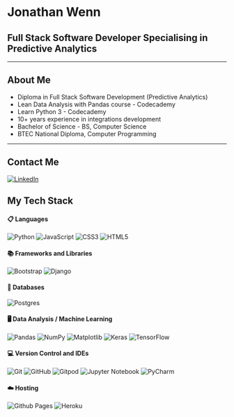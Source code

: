 
<!--
### Hi there 👋
**jw-coder84/jw-coder84** is a ✨ _special_ ✨ repository because its `README.md` (this file) appears on your GitHub profile.

Here are some ideas to get you started:

- 🔭 I’m currently working on ...
- 🌱 I’m currently learning ...
- 👯 I’m looking to collaborate on ...
- 🤔 I’m looking for help with ...
- 💬 Ask me about ...
- 📫 How to reach me: ...
- 😄 Pronouns: ...
- ⚡ Fun fact: ...
-->
<picture>
 <source media="(prefers-color-scheme: dark)" srcset="YOUR-DARKMODE-IMAGE">
 <source media="(prefers-color-scheme: light)" srcset="YOUR-LIGHTMODE-IMAGE">
 <img alt="" src="YOUR-DEFAULT-IMAGE">
</picture>


# Jonathan Wenn
## Full Stack Software Developer Specialising in Predictive Analytics
<hr>

## About Me
* Diploma in Full Stack Software Development (Predictive Analytics)
* Lean Data Analysis with Pandas course - Codecademy
* Learn Python 3 - Codecademy
* 10+ years experience in integrations development
* Bachelor of Science - BS, Computer Science
* BTEC National Diploma, Computer Programming
<hr>

## Contact Me
<a href="https://www.linkedin.com/in/jonathan-w-a9166b55/">
 
 ![LinkedIn](https://img.shields.io/badge/linkedin-%230077B5.svg?style=plastic&logo=linkedin&logoColor=white)
 
</a>

## My Tech Stack

#### 📋 Languages
![Python](https://img.shields.io/badge/python-3670A0?style=plastic&logo=python&logoColor=ffdd54) 
![JavaScript](https://img.shields.io/badge/javascript-%23323330.svg?style=fplastic&logo=javascript&logoColor=%23F7DF1E) 
![CSS3](https://img.shields.io/badge/css3-%231572B6.svg?style=plastic&logo=css3&logoColor=white)
![HTML5](https://img.shields.io/badge/html5-%23E34F26.svg?style=plastic&logo=html5&logoColor=white)

#### 📚 Frameworks and Libraries
![Bootstrap](https://img.shields.io/badge/bootstrap-%238511FA.svg?style=plastic&logo=bootstrap&logoColor=white)
![Django](https://img.shields.io/badge/django-%23092E20.svg?style=plastic&logo=django&logoColor=white)

#### 💾 Databases
![Postgres](https://img.shields.io/badge/postgres-%23316192.svg?style=plastic&logo=postgresql&logoColor=white)

#### 🖥️ Data Analysis / Machine Learning
![Pandas](https://img.shields.io/badge/pandas-%23150458.svg?style=plastic&logo=pandas&logoColor=white)
![NumPy](https://img.shields.io/badge/numpy-%23013243.svg?style=plastic&logo=numpy&logoColor=white)
![Matplotlib](https://img.shields.io/badge/Matplotlib-%23ffffff.svg?style=plastic&logo=Matplotlib&logoColor=black)
![Keras](https://img.shields.io/badge/Keras-%23D00000.svg?style=plastic&logo=Keras&logoColor=white)
![TensorFlow](https://img.shields.io/badge/TensorFlow-%23FF6F00.svg?style=plastic&logo=TensorFlow&logoColor=white)

#### 💻 Version Control and IDEs
![Git](https://img.shields.io/badge/git-%23F05033.svg?style=plastic&logo=git&logoColor=white)
![GitHub](https://img.shields.io/badge/github-%23121011.svg?style=plastic&logo=github&logoColor=white)
![Gitpod](https://img.shields.io/badge/gitpod-f06611.svg?style=plastic&logo=gitpod&logoColor=white)
![Jupyter Notebook](https://img.shields.io/badge/jupyter-%23FA0F00.svg?style=plastic&logo=jupyter&logoColor=white)
![PyCharm](https://img.shields.io/badge/pycharm-143?style=plastic&logo=pycharm&logoColor=black&color=black&labelColor=green)

#### ☁️ Hosting
![Github Pages](https://img.shields.io/badge/github%20pages-121013?style=plastic&logo=github&logoColor=white)
![Heroku](https://img.shields.io/badge/heroku-%23430098.svg?style=plastic&logo=heroku&logoColor=white)

